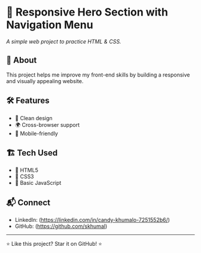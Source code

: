 # 🚀 Responsive Hero Section with Navigation Menu

_A simple web project to practice HTML & CSS._

## 🌟 About

This project helps me improve my front-end skills by building a responsive and visually appealing website.

## 🛠️ Features

- 🎨 Clean design
- 🌍 Cross-browser support
- 📱 Mobile-friendly

## 🏗️ Tech Used

- 🔹 HTML5
- 🔹 CSS3
- 🔹 Basic JavaScript

## 📬 Connect

- LinkedIn: (https://linkedin.com/in/candy-khumalo-7251552b6/)
- GitHub: (https://github.com/skhumal)

---
⭐ Like this project? Star it on GitHub! ⭐

